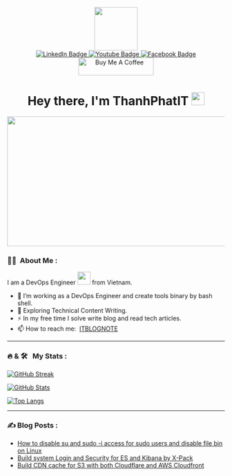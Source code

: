 <div id="header" align="center">
    <img src="https://media.giphy.com/media/M9gbBd9nbDrOTu1Mqx/giphy.gif" width="100"/>
    <div id="badges">
        <a href="https://www.linkedin.com/in/thanhphatit">
            <img src="https://img.shields.io/badge/LinkedIn-blue?style=for-the-badge&logo=linkedin&logoColor=white" alt="LinkedIn Badge"/>
        </a>
        <a href="https://www.youtube.com/@thanhphatit">
            <img src="https://img.shields.io/badge/YouTube-red?style=for-the-badge&logo=youtube&logoColor=white" alt="Youtube Badge"/>
        </a>
        <a href="https://www.facebook.com/YukiThanhPhat">
            <img src="https://img.shields.io/badge/Facebook-blue?style=for-the-badge&logo=facebook&logoColor=white" alt="Facebook Badge"/>
        </a>
    </div>
    <div>
        <a href="https://www.buymeacoffee.com/thanhphatit" target="_blank"><img src="https://cdn.buymeacoffee.com/buttons/default-orange.png" alt="Buy Me A Coffee" height="41" width="174"></a>
    </div>
    <img src="https://komarev.com/ghpvc/?username=thanhphatit&style=flat-square&color=blue" alt=""/>
    <h1>
        Hey there, I'm ThanhPhatIT
        <img src="https://media.giphy.com/media/hvRJCLFzcasrR4ia7z/giphy.gif" width="30px"/>
    </h1>
</div>

<p align="center"><img src="https://media.giphy.com/media/dWesBcTLavkZuG35MI/giphy.gif" width="600" height="300"  /></p>

### :woman_technologist: &nbsp;About Me :

I am a DevOps Engineer <img src="https://media.giphy.com/media/WUlplcMpOCEmTGBtBW/giphy.gif" width="30"> from Vietnam.

- 🔭 I’m working as a DevOps Engineer and create tools binary by bash shell.
- 🌱 Exploring Technical Content Writing.
- ⚡ In my free time I solve write blog and read tech articles.
- 📫 How to reach me: &nbsp;[ITBLOGNOTE](https://www.itblognote.com)

---

### 🔥 & 🛠 &nbsp; My Stats :
[![GitHub Streak](http://github-readme-streak-stats.herokuapp.com?user=thanhphatit&theme=dark&background=000000)](https://git.io/streak-stats)

[![GitHub Stats](https://github-readme-stats.vercel.app/api?username=thanhphatit&show_icons=true&hide_border=false&title_color=ff652f&icon_color=FFE400&bg_color=09131B&text_color=ffffff&border_color=0c1a25)](https://github.com/anuraghazra/github-readme-stats)

[![Top Langs](https://github-readme-stats.vercel.app/api/top-langs/?username=thanhphatit&layout=compact&theme=vision-friendly-dark)](https://github.com/anuraghazra/github-readme-stats)

---

### ✍️ Blog Posts : 
- [How to disable su and sudo -i access for sudo users and disable file bin on Linux](https://www.itblognote.com/2022/10/how-to-disable-su-access-for-sudo-users.html)
- [Build system Login and Security for ES and Kibana by X-Pack](https://www.itblognote.com/2022/09/build-system-login-security-es-kibana-x-pack.html)
- [Build CDN cache for S3 with both Cloudflare and AWS Cloudfront](https://www.itblognote.com/2022/08/build-cdn-cache-s3-with-both-cloudflare-and-cloudfront.html)